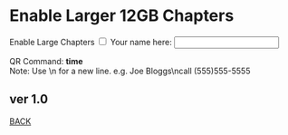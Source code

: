 <script src="../../jquery.min.js"></script>
<script src="../../qrcodeborder.js"></script>
<style>
        #qrcode{
            width: 100%;
        }
        div{
            width: 100%;
            display: inline-block;
        }
</style>

# Enable Larger 12GB Chapters

Enable Large Chapters <input type="checkbox" id="largechapter" value="">
Your name here: <input type="text" id="addname" value=""><br>
<center>
<div id="qrcode"></div>
<br>
</center>
QR Command: <b id="qrtext">time</b><br>
Note: Use \n for a new line. 
e.g. Joe Bloggs\ncall (555)555-5555 
        
## ver 1.0
[BACK](..)

<script>
var once = true;
var qrcode;
var cmd = "";

function makeQR() {	
  if(once == true)
  {
    qrcode = new QRCode(document.getElementById("qrcode"), 
    {
      text : "!M64BT=1",
      width : 360,
      height : 360,
      correctLevel : QRCode.CorrectLevel.M
    });
    once = false;
	
	if(document.getElementById("largechapter") != null)
	{
		if(document.getElementById("largechapter").checked = true;
	}
  }
}

function timeLoop()
{
	if(document.getElementById("largechapter") != null)
	{
		if(document.getElementById("largechapter").checked == true)
		{
			cmd = "!M64BT=1";
		}
		else
		{
			cmd = "!M64BT=0";
		}
	}
	else
	{
		cmd = "!M64BT=0";
	}

  qrcode.clear(); 
  qrcode.makeCode(cmd);
  document.getElementById("qrtext").innerHTML = cmd;
  var t = setTimeout(timeLoop, 50);
}

function myReloadFunction() {
  location.reload();
}

makeQR();
timeLoop();

</script>

